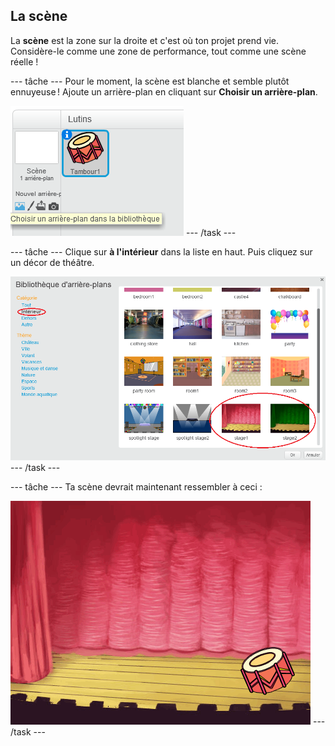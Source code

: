 ## La scène

La **scène** est la zone sur la droite et c'est où ton projet prend vie. Considère-le comme une zone de performance, tout comme une scène réelle !

\--- tâche \--- Pour le moment, la scène est blanche et semble plutôt ennuyeuse ! Ajoute un arrière-plan en cliquant sur **Choisir un arrière-plan**.

![capture d'écran](images/band-stage-choose.png) \--- /task \---

\--- tâche \--- Clique sur **à l'intérieur** dans la liste en haut. Puis cliquez sur un décor de théâtre.

![screenshot](images/band-backdrop.png) \--- /task \---

\--- tâche \--- Ta scène devrait maintenant ressembler à ceci :

![capture d'écran](images/band-stage.png) \--- /task \---